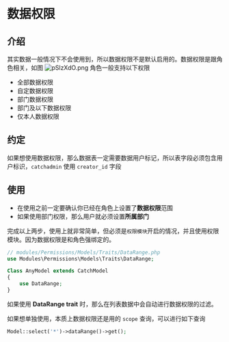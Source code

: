 # 数据权限

## 介绍

其实数据一般情况下不会使用到，所以数据权限不是默认启用的。数据权限是跟角色相关，如图
![pSlzXdO.png](https://s1.ax1x.com/2023/01/16/pSlzXdO.png)
角色一般支持以下权限

- 全部数据权限
- 自定数据权限
- 部门数据权限
- 部门及以下数据权限
- 仅本人数据权限

## 约定

如果想使用数据权限，那么数据表一定需要数据用户标记，所以表字段必须包含用户标识，`catchadmin` 使用 `creator_id` 字段

## 使用

- 在使用之前一定要确认你已经在角色上设置了**数据权限**范围
- 如果使用部门权限，那么用户就必须设置**所属部门**

完成以上两步，使用上就非常简单，但必须是`权限模块`开启的情况，并且使用权限模块。因为数据权限是和角色强绑定的。

```php
// modules/Permissions/Models/Traits/DataRange.php
use Modules\Permissions\Models\Traits\DataRange;

Class AnyModel extends CatchModel
{
    use DataRange;
}
```

如果使用 **DataRange trait** 时，那么在列表数据中会自动进行数据权限的过滤。

如果想单独使用，本质上数据权限还是用的 `scope` 查询，可以进行如下查询

```php
Model::select('*')->dataRange()->get();
```
